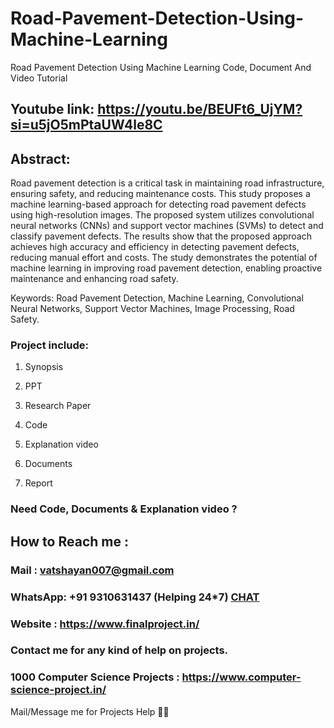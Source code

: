 # Road-Pavement-Detection-Using-Machine-Learning
Road Pavement Detection Using Machine Learning Code, Document And Video Tutorial

## Youtube link: https://youtu.be/BEUFt6_UjYM?si=u5jO5mPtaUW4le8C

## Abstract:
Road pavement detection is a critical task in maintaining road infrastructure, ensuring safety, and reducing maintenance costs. This study proposes a machine learning-based approach for detecting road pavement defects using high-resolution images. The proposed system utilizes convolutional neural networks (CNNs) and support vector machines (SVMs) to detect and classify pavement defects. The results show that the proposed approach achieves high accuracy and efficiency in detecting pavement defects, reducing manual effort and costs. The study demonstrates the potential of machine learning in improving road pavement detection, enabling proactive maintenance and enhancing road safety.

Keywords: Road Pavement Detection, Machine Learning, Convolutional Neural Networks, Support Vector Machines, Image Processing, Road Safety.

### Project include: 

1. Synopsis

2. PPT

3. Research Paper


4. Code

5. Explanation video

6. Documents

7. Report


### Need Code, Documents & Explanation video ? 

## How to Reach me :

### Mail : vatshayan007@gmail.com 

### WhatsApp: +91 9310631437 (Helping 24*7) **[CHAT](https://wa.me/message/CHWN2AHCPMAZK1)** 

### Website : https://www.finalproject.in/

### Contact me for any kind of help on projects.
### 1000 Computer Science Projects : https://www.computer-science-project.in/


Mail/Message me for Projects Help 🙏🏻
